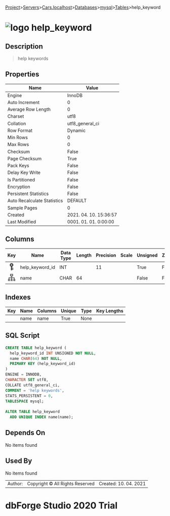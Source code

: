[Project](../../../../../startpage.md)>[Servers](../../../../Servers.md)>[Cars.localhost](../../../Cars.localhost.md)>[Databases](../../Databases.md)>[mysql](../mysql.md)>[Tables](Tables.md)>help_keyword


# ![logo](../../../../../Images/table64.svg) help_keyword

## <a name="#Description"></a>Description
> help keywords
## <a name="#Properties"></a>Properties
|Name|Value|
|---|---|
|Engine|InnoDB|
|Auto Increment|0|
|Average Row Length|0|
|Charset|utf8|
|Collation|utf8_general_ci|
|Row Format|Dynamic|
|Min Rows|0|
|Max Rows|0|
|Checksum|False|
|Page Checksum|True|
|Pack Keys|False|
|Delay Key Write|False|
|Is Partitioned|False|
|Encryption|False|
|Persistent Statistics|False|
|Auto Recalculate Statistics|DEFAULT|
|Sample Pages|0|
|Created|2021. 04. 10. 15:36:57|
|Last Modified|0001. 01. 01. 0:00:00|


## <a name="#Columns"></a>Columns
|Key|Name|Data Type|Length|Precision|Scale|Unsigned|Zerofill|Binary|Not Null|Auto Increment|Default|Virtual|Description|
|:---:|---|---|---|---|---|---|---|---|---|---|---|---|---|
|[![Primary Key ](../../../../../Images/primarykey.svg)](#Indexes)|help_keyword_id|INT||11||True|False|False|True|False||False||
|[![Indexes name](../../../../../Images/index.svg)](#Indexes)|name|CHAR|64|||False|False|False|True|False||False||

## <a name="#Indexes"></a>Indexes
|Key|Name|Columns|Unique|Type|Key Lengths|
|:---:|---|---|---|---|---|
||name|name|True|None||

## <a name="#SqlScript"></a>SQL Script
```SQL
CREATE TABLE help_keyword (
  help_keyword_id INT UNSIGNED NOT NULL,
  name CHAR(64) NOT NULL,
  PRIMARY KEY (help_keyword_id)
)
ENGINE = INNODB,
CHARACTER SET utf8,
COLLATE utf8_general_ci,
COMMENT = 'help keywords',
STATS_PERSISTENT = 0,
TABLESPACE mysql;

ALTER TABLE help_keyword 
  ADD UNIQUE INDEX name(name);
```

## <a name="#DependsOn"></a>Depends On
No items found

## <a name="#UsedBy"></a>Used By
No items found

||||
|---|---|---|
|Author: |Copyright © All Rights Reserved|Created: 10. 04. 2021|
# dbForge Studio 2020 Trial